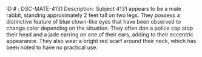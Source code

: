 ID # : DSC-MATE-4131
Description: Subject 4131 appears to be a male rabbit, standing approximately 2 feet tall on two legs. They possess a distinctive feature of blue clown-like eyes that have been observed to change color depending on the situation. They often don a police cap atop their head and a jade earring on one of their ears, adding to their eccentric appearance. They also wear a bright red scarf around their neck, which has been noted to have no practical use.